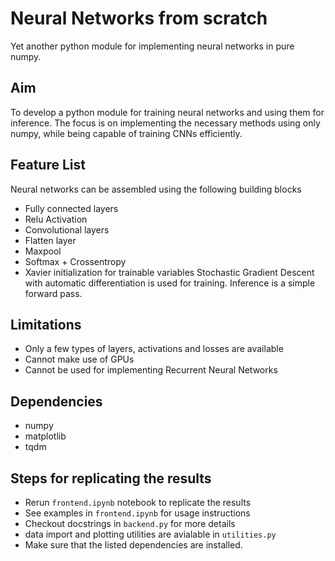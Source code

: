 # Neural Networks from scratch
Yet another python module for implementing neural networks in pure numpy.

## Aim
To develop a python module for training neural networks and using them for inference. The focus is on implementing the necessary methods using only numpy, while being capable of training CNNs efficiently.

## Feature List
Neural networks can be assembled using the following building blocks
 - Fully connected layers
 - Relu Activation
 - Convolutional layers
 - Flatten layer
 - Maxpool
 - Softmax + Crossentropy
 - Xavier initialization for trainable variables
Stochastic Gradient Descent with automatic differentiation is used for training. Inference is a simple forward pass.

## Limitations
 - Only a few types of layers, activations and losses are available
 - Cannot make use of GPUs
 - Cannot be used for implementing Recurrent Neural Networks

## Dependencies
 - numpy
 - matplotlib
 - tqdm

## Steps for replicating the results
 - Rerun ```frontend.ipynb``` notebook to replicate the results
 - See examples in ```frontend.ipynb``` for usage instructions
 - Checkout docstrings in ```backend.py``` for more details
 - data import and plotting utilities are avialable in ```utilities.py```
 - Make sure that the listed dependencies are installed.
